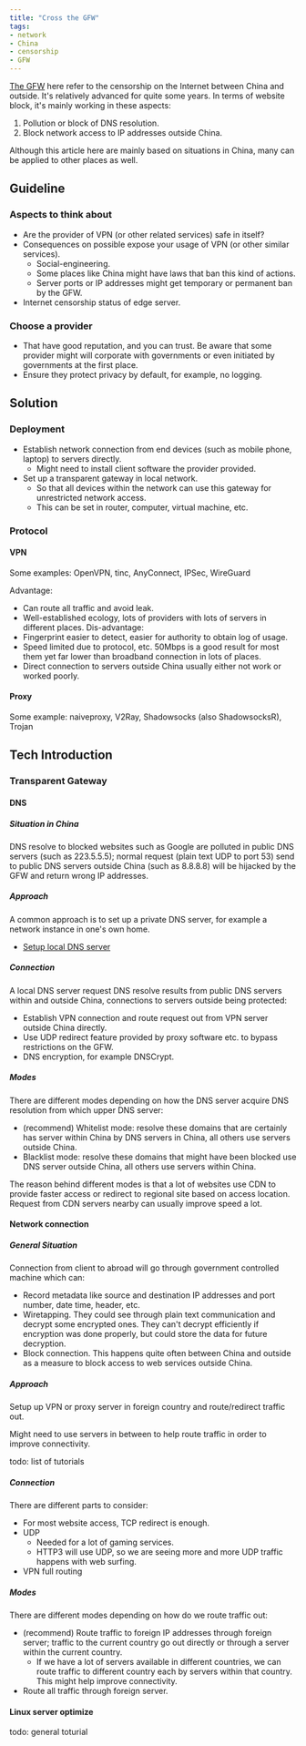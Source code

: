 ```yaml
---
title: "Cross the GFW"
tags: 
- network
- China
- censorship
- GFW
---
```


[The GFW](https://en.wikipedia.org/wiki/Great_Firewall) here refer to the censorship on the Internet between China and outside. It's relatively advanced for quite some years. In terms of website block, it's mainly working in these aspects:
1. Pollution or block of DNS resolution.
2. Block network access to IP addresses outside China.

Although this article here are mainly based on situations in China, many can be applied to other places as well.

## Guideline

### Aspects to think about
- Are the provider of VPN (or other related services) safe in itself?
- Consequences on possible expose your usage of VPN (or other similar services).
	- Social-engineering.
	- Some places like China might have laws that ban this kind of actions.
	- Server ports or IP addresses might get temporary or permanent ban by the GFW.
- Internet censorship status of edge server.
### Choose a provider
- That have good reputation, and you can trust. Be aware that some provider might will corporate with governments or even initiated by governments at the first place.
- Ensure they protect privacy by default, for example, no logging.

## Solution
### Deployment
- Establish network connection from end devices (such as mobile phone, laptop) to servers directly.
	- Might need to install client software the provider provided.
- Set up a transparent gateway in local network.
	- So that all devices within the network can use this gateway for unrestricted network access.
	- This can be set in router, computer, virtual machine, etc.
### Protocol
#### VPN
Some examples: OpenVPN, tinc, AnyConnect, IPSec, WireGuard

Advantage:
- Can route all traffic and avoid leak.
- Well-established ecology, lots of providers with lots of servers in different places.
Dis-advantage:
- Fingerprint easier to detect, easier for authority to obtain log of usage.
- Speed limited due to protocol, etc. 50Mbps is a good result for most them yet far lower than broadband connection in lots of places.
- Direct connection to servers outside China usually either not work or worked poorly.
#### Proxy
Some example: naiveproxy, V2Ray, Shadowsocks (also ShadowsocksR), Trojan

## Tech Introduction
### Transparent Gateway
#### DNS
##### Situation in China
DNS resolve to blocked websites such as Google are polluted in public DNS servers (such as 223.5.5.5); normal request (plain text UDP to port 53) send to public DNS servers outside China (such as 8.8.8.8) will be hijacked by the GFW and return wrong IP addresses.
##### Approach
A common approach is to set up a private DNS server, for example a network instance in one's own home.

- [Setup local DNS server](../toturials/setup%20local%20DNS%20server.md)

##### Connection

A local DNS server request DNS resolve results from public DNS servers within and outside China, connections to servers outside being protected:
- Establish VPN connection and route request out from VPN server outside China directly.
- Use UDP redirect feature provided by proxy software etc. to bypass restrictions on the GFW.
- DNS encryption, for example DNSCrypt.

##### Modes
There are different modes depending on how the DNS server acquire DNS resolution from which upper DNS server:
- (recommend) Whitelist mode: resolve these domains that are certainly has server within China by DNS servers in China, all others use servers outside China.
- Blacklist mode: resolve these domains that might have been blocked use DNS server outside China, all others use servers within China.

The reason behind different modes is that a lot of websites use CDN to provide faster access or redirect to regional site based on access location. Request from CDN servers nearby can usually improve speed a lot.

#### Network connection
##### General Situation
Connection from client to abroad will go through government controlled machine which can:
- Record metadata like source and destination IP addresses and port number, date time, header, etc.
- Wiretapping. They could see through plain text communication and decrypt some encrypted ones. They can't decrypt efficiently if encryption was done properly, but could store the data for future decryption.
- Block connection. This happens quite often between China and outside as a measure to block access to web services outside China.
##### Approach
Setup up VPN or proxy server in foreign country and route/redirect traffic out.

Might need to use servers in between to help route traffic in order to improve connectivity.

todo: list of tutorials
##### Connection
There are different parts to consider:
- For most website access, TCP redirect is enough.
- UDP
	- Needed for a lot of gaming services.
	- HTTP3 will use UDP, so we are seeing more and more UDP traffic happens with web surfing.
- VPN full routing
##### Modes
There are different modes depending on how do we route traffic out:
- (recommend) Route traffic to foreign IP addresses through foreign server; traffic to the current country go out directly or through a server within the current country.
	- If we have a lot of servers available in different countries, we can route traffic to different country each by servers within that country. This might help improve connectivity.
- Route all traffic through foreign server.
#### Linux server optimize
todo: general toturial
